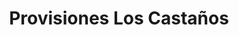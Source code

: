 ---
title: "Provisiones Los Castaños"
url: /valdivia/provisiones-los-castanos/
shop: tienda de variedades
---